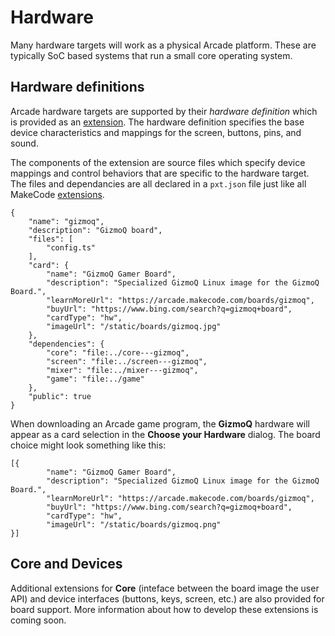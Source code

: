 # Hardware

Many hardware targets will work as a physical Arcade platform. These are typically SoC based systems that run a small core operating system.

## Hardware definitions

Arcade hardware targets are supported by their _hardware definition_ which is provided as an [extension](https://makecode.com/extensions). The hardware definition specifies the base device characteristics and mappings for the screen, buttons, pins, and sound.

The components of the extension are source files which specify device mappings and control behaviors that are specific to the hardware target. The files and dependancies are all declared in a ``pxt.json`` file just like all MakeCode [extensions](https://makecode.com/extensions).

```
{
    "name": "gizmoq",
    "description": "GizmoQ board",
    "files": [
        "config.ts"
    ],
    "card": {
        "name": "GizmoQ Gamer Board",
        "description": "Specialized GizmoQ Linux image for the GizmoQ Board.",
        "learnMoreUrl": "https://arcade.makecode.com/boards/gizmoq",
        "buyUrl": "https://www.bing.com/search?q=gizmoq+board",
        "cardType": "hw",
        "imageUrl": "/static/boards/gizmoq.jpg"
    },
    "dependencies": {
        "core": "file:../core---gizmoq",
        "screen": "file:../screen---gizmoq",
        "mixer": "file:../mixer---gizmoq",
        "game": "file:../game"
    },
    "public": true
}
```

When downloading an Arcade game program, the **GizmoQ** hardware will appear as a card selection in the **Choose your Hardware** dialog. The board choice might look something like this:

```codecard
[{
        "name": "GizmoQ Gamer Board",
        "description": "Specialized GizmoQ Linux image for the GizmoQ Board.",
        "learnMoreUrl": "https://arcade.makecode.com/boards/gizmoq",
        "buyUrl": "https://www.bing.com/search?q=gizmoq+board",
        "cardType": "hw",
        "imageUrl": "/static/boards/gizmoq.png"
}]
```

## Core and Devices

Additional extensions for **Core** (inteface between the board image the user API) and device interfaces (buttons, keys, screen, etc.) are also provided for board support. More information about how to develop these extensions is coming soon.